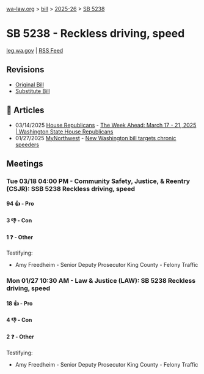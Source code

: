 [wa-law.org](/) > [bill](/bill/) > [2025-26](/bill/2025-26/) > [SB 5238](/bill/2025-26/sb/5238/)

# SB 5238 - Reckless driving, speed
[leg.wa.gov](https://app.leg.wa.gov/billsummary?BillNumber=5238&Year=2025&Initiative=false) | [RSS Feed](./rss.xml)

## Revisions
* [Original Bill](1/)
* [Substitute Bill](S/)

## 📰 Articles
* 03/14/2025 [House Republicans](/org/house_republicans/) - [The Week Ahead: March 17 - 21, 2025 | Washington State House Republicans](https://houserepublicans.wa.gov/week/the-week-ahead-march-17-21-2025/#:~:text=HB%205238)
* 01/27/2025 [MyNorthwest](/org/mynorthwest/) - [New Washington bill targets chronic speeders](https://mynorthwest.com/mynorthwest-politics/washington-bill/4034935#:~:text=Senate%20Bill%205238)

## Meetings
### Tue 03/18 04:00 PM - Community Safety, Justice, & Reentry (CSJR): SSB 5238 Reckless driving, speed
#### 94 👍 - Pro

#### 3 👎 - Con

#### 1 ❓ - Other
Testifying:
* Amy Freedheim - Senior Deputy Prosecutor King County - Felony Traffic

### Mon 01/27 10:30 AM - Law & Justice (LAW): SB 5238 Reckless driving, speed
#### 18 👍 - Pro

#### 4 👎 - Con

#### 2 ❓ - Other
Testifying:
* Amy Freedheim - Senior Deputy Prosecutor King County - Felony Traffic
